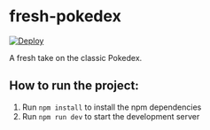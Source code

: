 # fresh-pokedex

[![Deploy](https://github.com/fgnoe/fresh-pokedex/actions/workflows/deploy.yml/badge.svg)](https://github.com/fgnoe/fresh-pokedex/actions/workflows/deploy.yml)

A fresh take on the classic Pokedex. 

## How to run the project:
1. Run `npm install` to install the npm dependencies
2. Run `npm run dev` to start the development server
